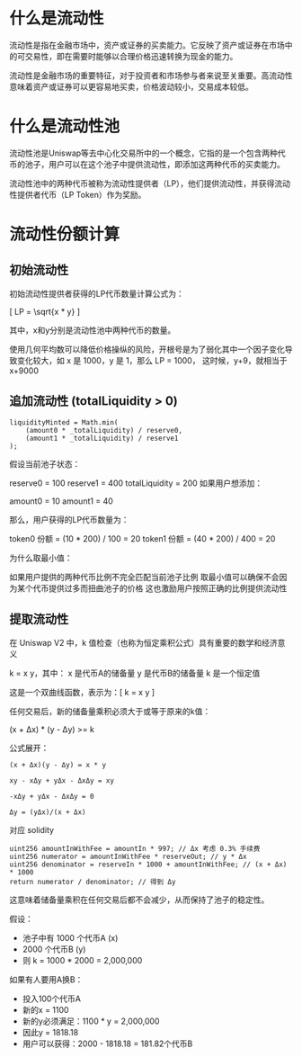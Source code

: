 # 什么是流动性

流动性是指在金融市场中，资产或证券的买卖能力。它反映了资产或证券在市场中的可交易性，即在需要时能够以合理价格迅速转换为现金的能力。

流动性是金融市场的重要特征，对于投资者和市场参与者来说至关重要。高流动性意味着资产或证券可以更容易地买卖，价格波动较小，交易成本较低。

# 什么是流动性池

流动性池是Uniswap等去中心化交易所中的一个概念，它指的是一个包含两种代币的池子，用户可以在这个池子中提供流动性，即添加这两种代币的买卖能力。

流动性池中的两种代币被称为流动性提供者（LP），他们提供流动性，并获得流动性提供者代币（LP Token）作为奖励。

# 流动性份额计算

## 初始流动性

初始流动性提供者获得的LP代币数量计算公式为：

\[ LP = \sqrt{x \* y} \]

其中，x和y分别是流动性池中两种代币的数量。

使用几何平均数可以降低价格操纵的风险，开根号是为了弱化其中一个因子变化导致变化较大，如 x 是 1000，y 是 1，那么 LP = 1000，
这时候，y+9，就相当于 x+9000

## 追加流动性 (totalLiquidity > 0)

```solidity
liquidityMinted = Math.min(
    (amount0 * _totalLiquidity) / reserve0,
    (amount1 * _totalLiquidity) / reserve1
);
```

假设当前池子状态：

reserve0 = 100
reserve1 = 400
totalLiquidity = 200
如果用户想添加：

amount0 = 10
amount1 = 40

那么，用户获得的LP代币数量为：

token0 份额 = (10 \* 200) / 100 = 20
token1 份额 = (40 \* 200) / 400 = 20

为什么取最小值：

如果用户提供的两种代币比例不完全匹配当前池子比例
取最小值可以确保不会因为某个代币提供过多而扭曲池子的价格
这也激励用户按照正确的比例提供流动性

## 提取流动性

在 Uniswap V2 中，k 值检查（也称为恒定乘积公式）具有重要的数学和经济意义

k = x y，其中：
x 是代币A的储备量
y 是代币B的储备量
k 是一个恒定值

这是一个双曲线函数，表示为：\[ k = x y \]

任何交易后，新的储备量乘积必须大于或等于原来的k值：

(x + Δx) \* (y - Δy) >= k

公式展开：

```
(x + Δx)(y - Δy) = x * y

xy - xΔy + yΔx - ΔxΔy = xy

-xΔy + yΔx - ΔxΔy = 0

Δy = (yΔx)/(x + Δx)
```

对应 solidity

```solidity
uint256 amountInWithFee = amountIn * 997; // Δx 考虑 0.3% 手续费
uint256 numerator = amountInWithFee * reserveOut; // y * Δx
uint256 denominator = reserveIn * 1000 + amountInWithFee; // (x + Δx) * 1000
return numerator / denominator; // 得到 Δy
```

这意味着储备量乘积在任何交易后都不会减少，从而保持了池子的稳定性。

假设：

- 池子中有 1000 个代币A (x)
- 2000 个代币B (y)
- 则 k = 1000 \* 2000 = 2,000,000

如果有人要用A换B：

- 投入100个代币A
- 新的x = 1100
- 新的y必须满足：1100 \* y = 2,000,000
- 因此y = 1818.18
- 用户可以获得：2000 - 1818.18 = 181.82个代币B
